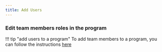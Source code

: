 ```yaml
---
title: Add Users
---
```

### Edit team members roles in the program




!!! tip "add users to a program"
    To add team members to a program, you can follow the instructions [here](../add-team-members)